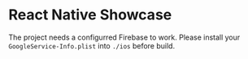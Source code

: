 # React Native Showcase

The project needs a configurred Firebase to work. Please install your `GoogleService-Info.plist` into `./ios` before build.
